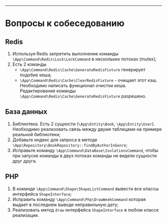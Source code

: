 ***
# Вопросы к собеседованию

## Redis
1. Используя Redis запретить выполнение команды `\App\Command\Redis\Lock\LockCommand`
в нескольких потоках (mutex);
2. Есть 2 команды
   + `\App\Command\Redis\Cache\GenerateRedisFixture`  генерирует подобие кеша; 
   + `\App\Command\Redis\Cache\ClearRedisFixture` - очищает этот кэш.
Необходимо написать функционал очистки кеша.
Редактирование команды `\App\Command\Redis\Cache\GenerateRedisFixture` разрешено.

## База данных
1. Библиотека. Есть 2 сущности (`\App\Entity\Book`, `\App\Entity\User`).
Необходимо реализовать связь между двумя таблицами на примере реальной библиотеки;
2. Добавьте индекс для запроса в методе `\App\Repository\BookRepository::findByAuthorInGenre`;
3. Исправьте команду `\App\Command\DataBase\IsolationsCommand`, чтобы при запуске команды в двух потоках
команды не видели сущности друг друга.

## PHP
1. В команде `\App\Command\Shape\ShapeListCommand` вывести все классы
интерфейса `ShapeInterface`;
2. Исправить команду `\App\Command\Php\DrawWeekCommand` которая выдает в
последнем выводе неправильную дату;
3. Реализовать метод `draw` интерфейса `ShapeInterface` в любом классе
реализации.